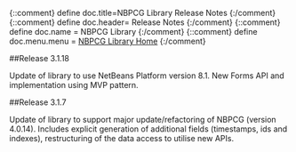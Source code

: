 {::comment} define doc.title=NBPCG Library Release Notes {:/comment}
{::comment} define doc.header= Release Notes {:/comment}
{::comment} define doc.name = NBPCG Library {:/comment}
{::comment} define doc.menu.menu = [NBPCG Library Home](index.html) {:/comment}

##Release 3.1.18

Update of library to use NetBeans Platform version 8.1.
New Forms API and implementation using MVP pattern.


##Release 3.1.7

Update of library to support major update/refactoring of NBPCG (version 4.0.14).
Includes explicit generation of additional fields (timestamps, ids and indexes), restructuring of the data access to utilise new APIs.